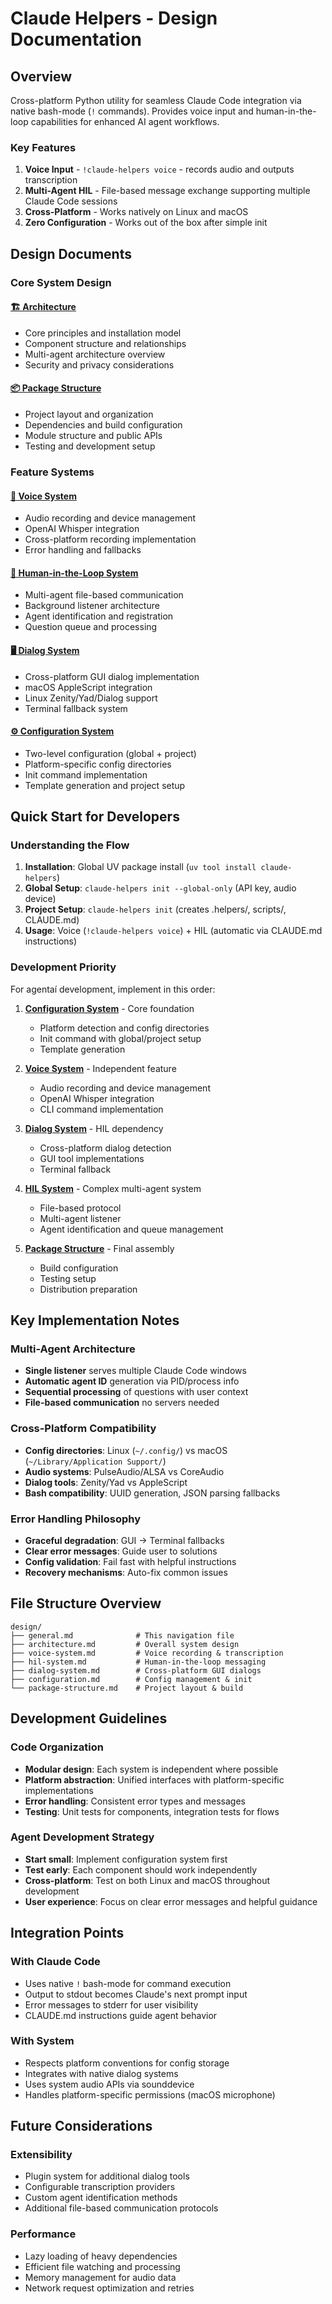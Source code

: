 # Claude Helpers - Design Documentation

## Overview

Cross-platform Python utility for seamless Claude Code integration via native bash-mode (`!` commands). Provides voice input and human-in-the-loop capabilities for enhanced AI agent workflows.

### Key Features
1. **Voice Input** - `!claude-helpers voice` - records audio and outputs transcription
2. **Multi-Agent HIL** - File-based message exchange supporting multiple Claude Code sessions
3. **Cross-Platform** - Works natively on Linux and macOS
4. **Zero Configuration** - Works out of the box after simple init

## Design Documents

### Core System Design

#### [🏗️ Architecture](./architecture.md)
- Core principles and installation model
- Component structure and relationships
- Multi-agent architecture overview
- Security and privacy considerations

#### [📦 Package Structure](./package-structure.md)
- Project layout and organization
- Dependencies and build configuration
- Module structure and public APIs
- Testing and development setup

### Feature Systems

#### [🎤 Voice System](./voice-system.md)
- Audio recording and device management
- OpenAI Whisper integration
- Cross-platform recording implementation
- Error handling and fallbacks

#### [💬 Human-in-the-Loop System](./hil-system.md)  
- Multi-agent file-based communication
- Background listener architecture
- Agent identification and registration
- Question queue and processing

#### [🖥️ Dialog System](./dialog-system.md)
- Cross-platform GUI dialog implementation
- macOS AppleScript integration
- Linux Zenity/Yad/Dialog support
- Terminal fallback system

#### [⚙️ Configuration System](./configuration.md)
- Two-level configuration (global + project)
- Platform-specific config directories
- Init command implementation
- Template generation and project setup

## Quick Start for Developers

### Understanding the Flow

1. **Installation**: Global UV package install (`uv tool install claude-helpers`)
2. **Global Setup**: `claude-helpers init --global-only` (API key, audio device)
3. **Project Setup**: `claude-helpers init` (creates .helpers/, scripts/, CLAUDE.md)
4. **Usage**: Voice (`!claude-helpers voice`) + HIL (automatic via CLAUDE.md instructions)

### Development Priority

For agentaí development, implement in this order:

1. **[Configuration System](./configuration.md)** - Core foundation
   - Platform detection and config directories
   - Init command with global/project setup
   - Template generation

2. **[Voice System](./voice-system.md)** - Independent feature
   - Audio recording and device management
   - OpenAI Whisper integration
   - CLI command implementation

3. **[Dialog System](./dialog-system.md)** - HIL dependency  
   - Cross-platform dialog detection
   - GUI tool implementations
   - Terminal fallback

4. **[HIL System](./hil-system.md)** - Complex multi-agent system
   - File-based protocol
   - Multi-agent listener
   - Agent identification and queue management

5. **[Package Structure](./package-structure.md)** - Final assembly
   - Build configuration
   - Testing setup
   - Distribution preparation

## Key Implementation Notes

### Multi-Agent Architecture
- **Single listener** serves multiple Claude Code windows
- **Automatic agent ID** generation via PID/process info  
- **Sequential processing** of questions with user context
- **File-based communication** no servers needed

### Cross-Platform Compatibility
- **Config directories**: Linux (`~/.config/`) vs macOS (`~/Library/Application Support/`)
- **Audio systems**: PulseAudio/ALSA vs CoreAudio
- **Dialog tools**: Zenity/Yad vs AppleScript
- **Bash compatibility**: UUID generation, JSON parsing fallbacks

### Error Handling Philosophy
- **Graceful degradation**: GUI → Terminal fallbacks
- **Clear error messages**: Guide user to solutions
- **Config validation**: Fail fast with helpful instructions
- **Recovery mechanisms**: Auto-fix common issues

## File Structure Overview

```
design/
├── general.md              # This navigation file
├── architecture.md         # Overall system design  
├── voice-system.md         # Voice recording & transcription
├── hil-system.md           # Human-in-the-loop messaging
├── dialog-system.md        # Cross-platform GUI dialogs
├── configuration.md        # Config management & init
└── package-structure.md    # Project layout & build
```

## Development Guidelines

### Code Organization
- **Modular design**: Each system is independent where possible
- **Platform abstraction**: Unified interfaces with platform-specific implementations  
- **Error handling**: Consistent error types and messages
- **Testing**: Unit tests for components, integration tests for flows

### Agent Development Strategy
- **Start small**: Implement configuration system first
- **Test early**: Each component should work independently
- **Cross-platform**: Test on both Linux and macOS throughout development
- **User experience**: Focus on clear error messages and helpful guidance

## Integration Points

### With Claude Code
- Uses native `!` bash-mode for command execution
- Output to stdout becomes Claude's next prompt input
- Error messages to stderr for user visibility
- CLAUDE.md instructions guide agent behavior

### With System
- Respects platform conventions for config storage
- Integrates with native dialog systems
- Uses system audio APIs via sounddevice
- Handles platform-specific permissions (macOS microphone)

## Future Considerations

### Extensibility
- Plugin system for additional dialog tools
- Configurable transcription providers  
- Custom agent identification methods
- Additional file-based communication protocols

### Performance
- Lazy loading of heavy dependencies
- Efficient file watching and processing
- Memory management for audio data
- Network request optimization and retries